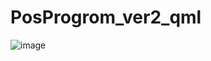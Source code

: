 # PosProgrom_ver2_qml
![image](https://user-images.githubusercontent.com/95518178/169034080-d707631e-1d69-47a4-b8b9-ca438089f1ee.png)
